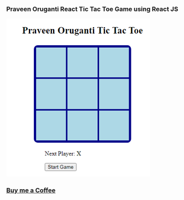 ### Praveen Oruganti React Tic Tac Toe Game using React JS

![screenshot of the app](https://raw.githubusercontent.com/praveenoruganti/praveenoruganti-reactjs/master/0_Projects/praveenoruganti-tic-tac-toe-app/src/images/screenshot.PNG "Tic Tac Toe App")

### [Buy me a Coffee](http://bit.ly/2WryDT8)